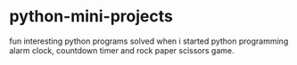 # python-mini-projects
fun interesting python programs solved when i started python programming
alarm clock, countdown timer and rock paper scissors game.
